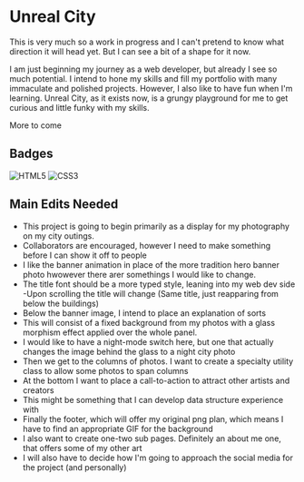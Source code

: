 
# Unreal City
This is very much so a work in progress and I can't pretend to know 
what direction it will head yet. But I can see a bit of a shape for it now. 

I am just beginning my journey as a web developer, but already I see so much potential.
I intend to hone my skills and fill my portfolio with many immaculate and polished
projects. However, I also like to have fun when I'm learning. Unreal City, as it exists 
now, is a grungy playground for me to get curious and little funky with my skills. 

More to come 


## Badges
![HTML5](https://img.shields.io/badge/html5-%23E34F26.svg?style=for-the-badge&logo=html5&logoColor=white)
![CSS3](https://img.shields.io/badge/css3-%231572B6.svg?style=for-the-badge&logo=css3&logoColor=white)

## Main Edits Needed
- This project is going to begin primarily as a display for my photography 
on my city outings. 
- Collaborators are encouraged, however I need to make something before I can
show it off to people
- I like the banner animation in place of the more tradition hero banner photo
hwowever there arer somethings I would like to change. 
- The title font should be a more typed style, leaning into my web dev side
-Upon scrolling the title will change (Same title, just reapparing from below 
the buildings)
- Below the banner image, I intend to place an explanation of sorts
- This will consist of a fixed background from my photos with a glass morphism
effect applied over the whole panel. 
- I would like to have a night-mode switch here, but one that actually changes
the image behind the glass to a night city photo 
- Then we get to the columns of photos. I want to create a specialty utility
class to allow some photos to span columns
- At the bottom I want to place a call-to-action to attract other artists and 
creators 
- This might be something that I can develop data structure experience with 
- Finally the footer, which will offer my original png plan, which means I have 
to find an appropriate GIF for the background
- I also want to create one-two sub pages. Definitely an about me one, that 
offers some of my other art
- I will also have to decide how I'm going to approach the social media for the
project (and personally)

